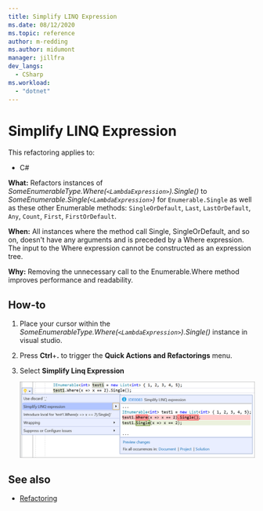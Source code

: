 ```yaml
---
title: Simplify LINQ Expression
ms.date: 08/12/2020
ms.topic: reference
author: m-redding
ms.author: midumont
manager: jillfra
dev_langs:
  - CSharp
ms.workload: 
  - "dotnet"
---
```

# Simplify LINQ Expression

This refactoring applies to:

- C#

**What:** Refactors instances of *SomeEnumerableType.Where(`<LambdaExpression>`).Single()* to *SomeEnumerable.Single(`<LambdaExpression>`)* for `Enumerable.Single` as well as these other Enumerable methods: `SingleOrDefault`, `Last`, `LastOrDefault`, `Any`, `Count`, `First`, `FirstOrDefault`.

**When:**  All instances where the method call Single, SingleOrDefault, and so on, doesn't have any arguments and is preceded by a Where expression. The input to the Where expression cannot be constructed as an expression tree.

**Why:** Removing the unnecessary call to the Enumerable.Where method improves performance and readability.

## How-to

1. Place your cursor within the *SomeEnumerableType.Where(`<LambdaExpression>`).Single()* instance in visual studio.
2. Press **Ctrl**+**.** to trigger the **Quick Actions and Refactorings** menu.
3. Select **Simplify Linq Expression**

   ![Convert typeof to nameof](media/simplify-linq-expression.png)

## See also

- [Refactoring](../refactoring-in-visual-studio.md)
